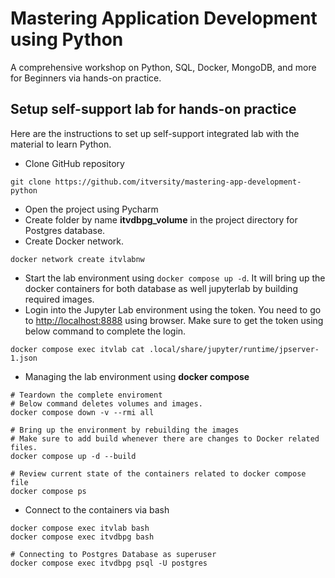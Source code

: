 # Mastering Application Development using Python

A comprehensive workshop on Python, SQL, Docker, MongoDB, and more for Beginners via hands-on practice.

## Setup self-support lab for hands-on practice

Here are the instructions to set up self-support integrated lab with the material to learn Python.
* Clone GitHub repository
```shell
git clone https://github.com/itversity/mastering-app-development-python
```
* Open the project using Pycharm
* Create folder by name **itvdbpg_volume** in the project directory for Postgres database.
* Create Docker network.

```shell
docker network create itvlabnw
```
* Start the lab environment using `docker compose up -d`. It will bring up the docker containers for both database as well jupyterlab by building required images.
* Login into the Jupyter Lab environment using the token. You need to go to [http://localhost:8888](http://localhost:8888) using browser. Make sure to get the token using below command to complete the login.
```shell
docker compose exec itvlab cat .local/share/jupyter/runtime/jpserver-1.json
```

* Managing the lab environment using **docker compose**
```shell
# Teardown the complete enviroment
# Below command deletes volumes and images.
docker compose down -v --rmi all

# Bring up the environment by rebuilding the images
# Make sure to add build whenever there are changes to Docker related files.
docker compose up -d --build

# Review current state of the containers related to docker compose file
docker compose ps
```

* Connect to the containers via bash

```shell
docker compose exec itvlab bash
docker compose exec itvdbpg bash

# Connecting to Postgres Database as superuser
docker compose exec itvdbpg psql -U postgres
```
